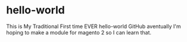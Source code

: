 # hello-world
This is My Traditional First time EVER hello-world GitHub
aventually I'm hoping to make a module for magento 2 so I can learn that.
